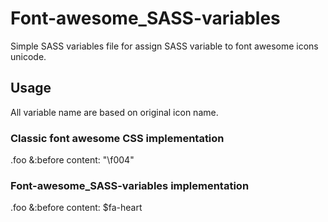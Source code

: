 # Font-awesome_SASS-variables
Simple SASS variables file for assign SASS variable to font awesome icons unicode.


## Usage

All variable name are based on original icon name.

### Classic font awesome CSS implementation

.foo
  &:before
    content: "\f004"
  
### Font-awesome_SASS-variables implementation

.foo
  &:before
    content: $fa-heart
